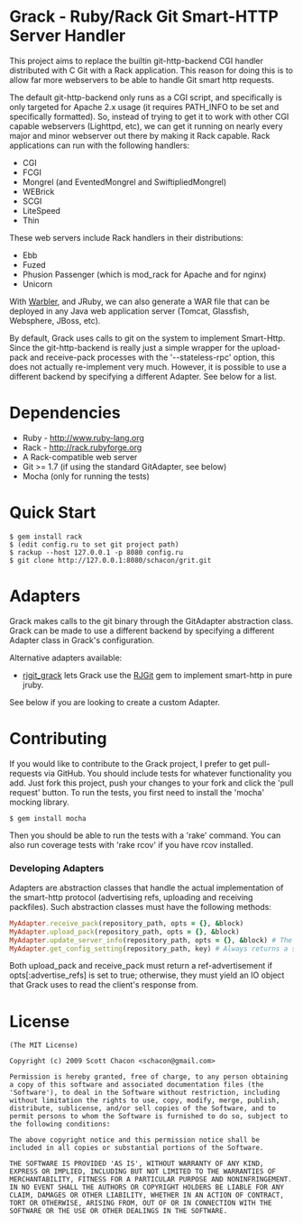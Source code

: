 Grack - Ruby/Rack Git Smart-HTTP Server Handler
===============================================

This project aims to replace the builtin git-http-backend CGI handler
distributed with C Git with a Rack application.  This reason for doing this
is to allow far more webservers to be able to handle Git smart http requests.

The default git-http-backend only runs as a CGI script, and specifically is
only targeted for Apache 2.x usage (it requires PATH_INFO to be set and 
specifically formatted).  So, instead of trying to get it to work with
other CGI capable webservers (Lighttpd, etc), we can get it running on nearly
every major and minor webserver out there by making it Rack capable.  Rack 
applications can run with the following handlers:

* CGI
* FCGI
* Mongrel (and EventedMongrel and SwiftipliedMongrel)
* WEBrick
* SCGI
* LiteSpeed
* Thin

These web servers include Rack handlers in their distributions:

* Ebb
* Fuzed
* Phusion Passenger (which is mod_rack for Apache and for nginx)
* Unicorn

With [Warbler](http://caldersphere.rubyforge.org/warbler/classes/Warbler.html),
and JRuby, we can also generate a WAR file that can be deployed in any Java
web application server (Tomcat, Glassfish, Websphere, JBoss, etc).

By default, Grack uses calls to git on the system to implement Smart-Http. Since the git-http-backend is really just a simple wrapper for the upload-pack
and receive-pack processes with the '--stateless-rpc' option, this does not actually re-implement very much. However, it is possible to use a different backend by specifying a different Adapter. See below for a list.

Dependencies
========================
* Ruby - http://www.ruby-lang.org
* Rack - http://rack.rubyforge.org
* A Rack-compatible web server
* Git >= 1.7 (if using the standard GitAdapter, see below)
* Mocha (only for running the tests)

Quick Start
========================
	$ gem install rack
	$ (edit config.ru to set git project path)
	$ rackup --host 127.0.0.1 -p 8080 config.ru
	$ git clone http://127.0.0.1:8080/schacon/grit.git 

Adapters
========================

Grack makes calls to the git binary through the GitAdapter abstraction class. Grack can be made to use a different backend by specifying a different Adapter class in Grack's configuration.

Alternative adapters available:
- [rjgit_grack](http://github.com/dometto/rjgit_grack) lets Grack use the [RJGit](http://github.com/repotag/rjgit) gem to implement smart-http in pure jruby.

See below if you are looking to create a custom Adapter.

Contributing
========================
If you would like to contribute to the Grack project, I prefer to get
pull-requests via GitHub.  You should include tests for whatever functionality
you add.  Just fork this project, push your changes to your fork and click
the 'pull request' button.  To run the tests, you first need to install the 
'mocha' mocking library.

	$ gem install mocha

Then you should be able to run the tests with a 'rake' command.  You can also
run coverage tests with 'rake rcov' if you have rcov installed.

### Developing Adapters

Adapters are abstraction classes that handle the actual implementation of the smart-http protocol (advertising refs, uploading and receiving packfiles). Such abstraction classes must have the following methods:

```ruby
MyAdapter.receive_pack(repository_path, opts = {}, &block)
MyAdapter.upload_pack(repository_path, opts = {}, &block)
MyAdapter.update_server_info(repository_path, opts = {}, &block) # The equivalent of 'git update-server-info'. Optional, for falling back to dump-http mode.
MyAdapter.get_config_setting(repository_path, key) # Always returns a string, e.g. "false" for key "core.bare".
```

Both upload_pack and receive_pack must return a ref-advertisement if opts[:advertise_refs] is set to true; otherwise, they must yield an IO object that Grack uses to read the client's response from.

License
========================
	(The MIT License)

	Copyright (c) 2009 Scott Chacon <schacon@gmail.com>

	Permission is hereby granted, free of charge, to any person obtaining
	a copy of this software and associated documentation files (the
	'Software'), to deal in the Software without restriction, including
	without limitation the rights to use, copy, modify, merge, publish,
	distribute, sublicense, and/or sell copies of the Software, and to
	permit persons to whom the Software is furnished to do so, subject to
	the following conditions:

	The above copyright notice and this permission notice shall be
	included in all copies or substantial portions of the Software.

	THE SOFTWARE IS PROVIDED 'AS IS', WITHOUT WARRANTY OF ANY KIND,
	EXPRESS OR IMPLIED, INCLUDING BUT NOT LIMITED TO THE WARRANTIES OF
	MERCHANTABILITY, FITNESS FOR A PARTICULAR PURPOSE AND NONINFRINGEMENT.
	IN NO EVENT SHALL THE AUTHORS OR COPYRIGHT HOLDERS BE LIABLE FOR ANY
	CLAIM, DAMAGES OR OTHER LIABILITY, WHETHER IN AN ACTION OF CONTRACT,
	TORT OR OTHERWISE, ARISING FROM, OUT OF OR IN CONNECTION WITH THE
	SOFTWARE OR THE USE OR OTHER DEALINGS IN THE SOFTWARE.
